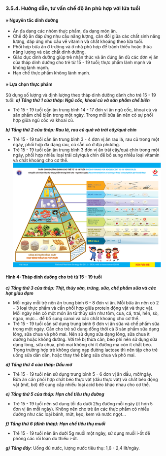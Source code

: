 ### 3.5.4. Hướng dẫn, tư vấn chế độ ăn phù hợp với lứa tuổi
#### » Nguyên tắc dinh dưỡng
- Ăn đa dạng các nhóm thực phẩm, đa dạng món ăn.
- Chế độ ăn đáp ứng nhu cầu năng lượng, cân đối giữa các chất sinh năng lượng, đáp ứng nhu cầu về vitamin và chất khoáng theo lứa tuổi.
- Phối hợp bữa ăn ở trường và ở nhà phù hợp để tránh thiếu hoặc thừa năng lượng và các chất dinh dưỡng.
- Giáo dục dinh dưỡng giúp trẻ nhận thức và ăn đúng ăn đủ các đơn vị ăn của tháp dinh dưỡng cho trẻ từ 15 - 19 tuổi; thực phẩm lành mạnh và không lành mạnh.
- Hạn chế thực phẩm không lành mạnh.
#### » Lựa chọn thực phẩm
Sử dụng số lượng và định lượng theo tháp dinh dưỡng dành cho trẻ 15 - 19 tuổi:
***a) Tầng thứ 1 của tháp: Ngũ cốc, khoai củ và sản phẩm chế biến***
- Trẻ 15 - 19 tuổi cần ăn trung bình 14 - 17 đơn vị ăn ngũ cốc, khoai củ và sản phẩm chế biến trong một ngày. Trong mỗi bữa ăn nên có sự phối hợp giữa ngũ cốc và khoai củ.

***b) Tầng thứ 2 của tháp: Rau lá, rau củ quả và trái cây/quả chín***
- Trẻ 15 - 19 tuổi cần ăn trung bình 3 - 4 đơn vị ăn rau lá, rau củ trong một ngày, phối hợp đa dạng rau, củ sẵn có ở địa phương.
- Trẻ 15 - 19 tuổi cần ăn trung bình 3 đơn vị ăn trái cây/quả chín trong một ngày, phối hợp nhiều loại trái cây/quả chín để bổ sung nhiều loại vitamin và chất khoáng cho cơ thể.
![Hình 4: Tháp dinh dưỡng cho trẻ từ 15 - 19 tuổi](../figures/bai1_hinh12.png)
#### Hình 4: Tháp dinh dưỡng cho trẻ từ 15 - 19 tuổi

***c) Tầng thứ 3 của tháp: Thịt, thủy sản, trứng, sữa, chế phẩm sữa và các hạt giàu đạm***
- Mỗi ngày mỗi trẻ nên ăn trung bình 6 - 8 đơn vị ăn. Mỗi bữa ăn nên có 2 - 3 loại thực phẩm và cần phối hợp giữa protein động vật và thực vật. Mỗi ngày nên có một món ăn từ thủy sản như tôm, cua, cá, trai, hến, sò, ngao, mực... để bổ sung canxi và các chất khoáng cho cơ thể.
- Trẻ 15 - 19 tuổi cần sử dụng trung bình 6 đơn vị ăn sữa và chế phẩm sữa trong một ngày. Cần cho trẻ sử dụng đồng thời cả 3 sản phẩm sữa dạng lỏng, sữa chua và phô mai. Nên sử dụng sữa dạng lỏng, sữa chua ít đường hoặc không đường. Với trẻ bị thừa cân, béo phì nên sử dụng sữa dạng lỏng, sữa chua, phô mai không chỉ ít đường mà còn ít chất béo. Trong trường hợp trẻ không dung nạp đường lactose thì nên tập cho trẻ uống sữa dần dần, hoặc thay thế bằng sữa chua và phô mai.

***d) Tầng thứ 4 của tháp: Dầu mỡ***
- Trẻ 15 - 19 tuổi nên sử dụng trung bình 5 - 6 đơn vị ăn dầu, mỡ/ngày. Bữa ăn cần phối hợp chất béo thực vật (dầu thực vật) và chất béo động vật (mỡ, bơ) để cung cấp nhiều loại acid béo khác nhau cho cơ thể.

***e) Tầng thứ 5 của tháp: Hạn chế tiêu thụ đường***
- Trẻ 15 - 19 tuổi nên sử dụng tối đa dưới 25g đường mỗi ngày (ít hơn 5 đơn vị ăn mỗi ngày). Không nên cho trẻ ăn các thực phẩm có nhiều đường như các loại bánh, mứt, kẹo, kem và nước ngọt...

***f) Tầng thứ 6 (đỉnh tháp): Hạn chế tiêu thụ muối***
- Trẻ 15 - 19 tuổi nên ăn dưới 5g muối một ngày, sử dụng muối i-ốt để phòng các rối loạn do thiếu i-ốt.

***g) Tầng đáy***: Uống đủ nước, lượng nước tiêu thụ: 1,6 - 2,4 lít/ngày.